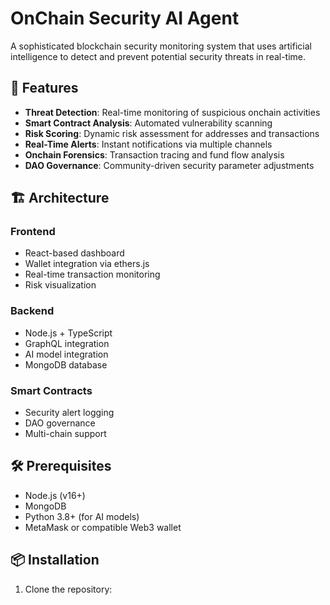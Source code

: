 # OnChain Security AI Agent

A sophisticated blockchain security monitoring system that uses artificial intelligence to detect and prevent potential security threats in real-time.

## 🚀 Features

- **Threat Detection**: Real-time monitoring of suspicious onchain activities
- **Smart Contract Analysis**: Automated vulnerability scanning
- **Risk Scoring**: Dynamic risk assessment for addresses and transactions
- **Real-Time Alerts**: Instant notifications via multiple channels
- **Onchain Forensics**: Transaction tracing and fund flow analysis
- **DAO Governance**: Community-driven security parameter adjustments

## 🏗 Architecture

### Frontend
- React-based dashboard
- Wallet integration via ethers.js
- Real-time transaction monitoring
- Risk visualization

### Backend
- Node.js + TypeScript
- GraphQL integration
- AI model integration
- MongoDB database

### Smart Contracts
- Security alert logging
- DAO governance
- Multi-chain support

## 🛠 Prerequisites

- Node.js (v16+)
- MongoDB
- Python 3.8+ (for AI models)
- MetaMask or compatible Web3 wallet

## 📦 Installation

1. Clone the repository:
